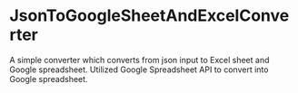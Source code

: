 # JsonToGoogleSheetAndExcelConverter
A simple converter which converts from json input to Excel sheet and Google spreadsheet. Utilized Google Spreadsheet API to convert into Google spreadsheet.
